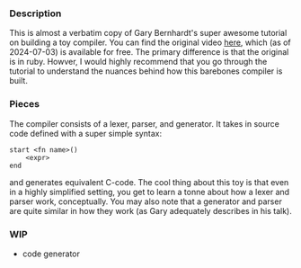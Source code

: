 ### Description
This is almost a verbatim copy of Gary Bernhardt's super awesome tutorial on
building a toy compiler.  You can find the original video
[here](https://www.destroyallsoftware.com/screencasts), which (as of
2024-07-03) is available for free. The primary difference is that the original
is in ruby. Howver, I would highly recommend that you go through the tutorial
to understand the nuances behind how this barebones compiler is built.


### Pieces

The compiler consists of a lexer, parser, and generator. 
It takes in source code defined with a super simple syntax:

```
start <fn name>()
    <expr>
end
```
and generates equivalent C-code. The cool thing about this
toy is that even in a highly simplified setting, you get to learn
a tonne about how a lexer and parser work, conceptually. You may
also note that a generator and parser are quite similar in how
they work (as Gary adequately describes in his talk).


### WIP
- code generator
